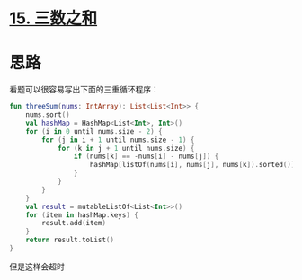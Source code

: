 # [15. 三数之和](https://leetcode-cn.com/problems/3sum/)

# 思路

看题可以很容易写出下面的三重循环程序：

```kotlin
fun threeSum(nums: IntArray): List<List<Int>> {
    nums.sort()
    val hashMap = HashMap<List<Int>, Int>()
    for (i in 0 until nums.size - 2) {
        for (j in i + 1 until nums.size - 1) {
            for (k in j + 1 until nums.size) {
                if (nums[k] == -nums[i] - nums[j]) {
                    hashMap[listOf(nums[i], nums[j], nums[k]).sorted()] = 1
                }
            }
        }
    }
    val result = mutableListOf<List<Int>>()
    for (item in hashMap.keys) {
        result.add(item)
    }
    return result.toList()
}
```

但是这样会超时